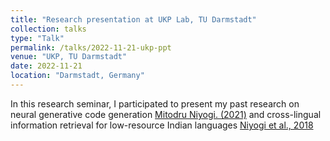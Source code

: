 ```yaml
---
title: "Research presentation at UKP Lab, TU Darmstadt"
collection: talks
type: "Talk"
permalink: /talks/2022-11-21-ukp-ppt
venue: "UKP, TU Darmstadt"
date: 2022-11-21
location: "Darmstadt, Germany"
---
```


In this research seminar, I participated to present my past research on neural generative code generation [Mitodru Niyogi. (2021)](https://drive.google.com/file/d/1M3gXVON_-9NA401fOxY_mn30xVFuiPXT/view) and cross-lingual
information retrieval for low-resource Indian languages [Niyogi et al., 2018](https://arxiv.org/pdf/1804.04475.pdf)

<object data="https://dopu2k16.github.io/files/ppt-tud.pdf" width="1000" height="500" type='application/pdf'></object>
